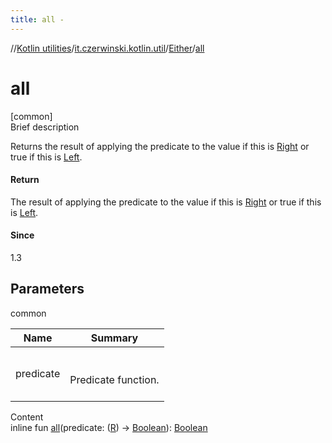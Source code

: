 ```yaml
---
title: all -
---
```

//[Kotlin utilities](../../index.html)/[it.czerwinski.kotlin.util](../index.html)/[Either](index.html)/[all](all.html)



# all  
[common]  
Brief description  


Returns the result of applying the predicate to the value if this is [Right](../-right/index.html) or true if this is [Left](../-left/index.html).



#### Return  


The result of applying the predicate to the value if this is [Right](../-right/index.html) or true if this is [Left](../-left/index.html).



#### Since  


1.3



## Parameters  
  
common  
  
|  Name|  Summary| 
|---|---|
| predicate| <br><br>Predicate function.<br><br>
  
  
Content  
inline fun [all](all.html)(predicate: ([R](index.html)) -> [Boolean](https://kotlinlang.org/api/latest/jvm/stdlib/kotlin/-boolean/index.html)): [Boolean](https://kotlinlang.org/api/latest/jvm/stdlib/kotlin/-boolean/index.html)  



